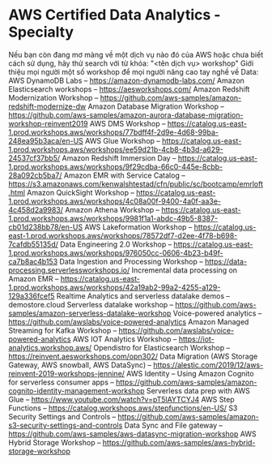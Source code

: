 # AWS Certified Data Analytics - Specialty
Nếu bạn còn đang mơ màng về một dịch vụ nào đó của AWS hoặc chưa biết cách sử dụng, hãy thử search với từ khóa:
"<tên dịch vụ> workshop"
Giới thiệu mọi người một số workshop để mọi người nâng cao tay nghề về Data:
AWS DynamoDB Labs – https://amazon-dynamodb-labs.com/
Amazon Elasticsearch workshops – https://aesworkshops.com/
Amazon Redshift Modernization Workshop – https://github.com/aws-samples/amazon-redshift-modernize-dw
Amazon Database Migration Workshop – https://github.com/aws-samples/amazon-aurora-database-migration-workshop-reinvent2019
AWS DMS Workshop – https://catalog.us-east-1.prod.workshops.aws/workshops/77bdff4f-2d9e-4d68-99ba-248ea95b3aca/en-US
AWS Glue Workshop – https://catalog.us-east-1.prod.workshops.aws/workshops/ee59d21b-4cb8-4b3d-a629-24537cf37bb5/
Amazon Redshift Immersion Day – https://catalog.us-east-1.prod.workshops.aws/workshops/9f29cdba-66c0-445e-8cbb-28a092cb5ba7/
Amazon EMR with Service Catalog –https://s3.amazonaws.com/kenwalshtestad/cfn/public/sc/bootcamp/emrloft.html
Amazon QuickSight Workshop – https://catalog.us-east-1.prod.workshops.aws/workshops/4c08a00f-9400-4a0f-aa3e-4c458d2a9983/
Amazon Athena Workshop – https://catalog.us-east-1.prod.workshops.aws/workshops/9981f1a1-abdc-49b5-8387-cb01d238bb78/en-US
AWS Lakeformation Workshop – https://catalog.us-east-1.prod.workshops.aws/workshops/78572df7-d2ee-4f78-b698-7cafdb55135d/
Data Engineering 2.0 Workshop – https://catalog.us-east-1.prod.workshops.aws/workshops/976050cc-0606-4b23-b49f-ca7b8ac4b153
Data Ingestion and Processing Workshop – https://data-processing.serverlessworkshops.io/
Incremental data processing on Amazon EMR – https://catalog.us-east-1.prod.workshops.aws/workshops/42a19ab2-99a2-4255-a129-129a336fcef5
Realtime Analytics and serverless datalake demos – demostore.cloud Serverless datalake workshop – https://github.com/aws-samples/amazon-serverless-datalake-workshop
Voice-powered analytics – https://github.com/awslabs/voice-powered-analytics
Amazon Managed Streaming for Kafka Workshop – https://github.com/awslabs/voice-powered-analytics
AWS IOT Analytics Workshop – https://iot-analytics.workshop.aws/
Opendistro for Elasticsearch Workshop – https://reinvent.aesworkshops.com/opn302/
Data Migration (AWS Storage Gateway, AWS snowball, AWS DataSync) – https://alestic.com/2019/12/aws-reinvent-2019-workshops-jennine/
AWS Identity – Using Amazon Cognito for serverless consumer apps – https://github.com/aws-samples/amazon-cognito-identity-management-workshop
Serverless data prep with AWS Glue – https://www.youtube.com/watch?v=pT5lAYTCYJ4
AWS Step Functions – https://catalog.workshops.aws/stepfunctions/en-US/
S3 Security Settings and Controls – https://github.com/aws-samples/amazon-s3-security-settings-and-controls
Data Sync and File gateway – https://github.com/aws-samples/aws-datasync-migration-workshop
AWS Hybrid Storage Workshop – https://github.com/aws-samples/aws-hybrid-storage-workshop